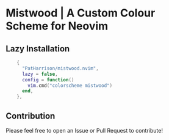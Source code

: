 # Mistwood | A Custom Colour Scheme for Neovim

## Lazy Installation

```lua
    {
      "PatHarrison/mistwood.nvim",
      lazy = false,
      config = function()
        vim.cmd("colorscheme mistwood")
      end,
    },
```

## Contribution

Please feel free to open an Issue or Pull Request to contribute!
